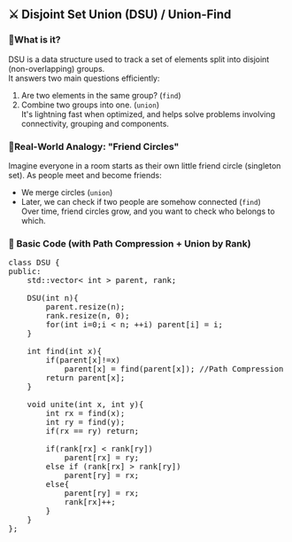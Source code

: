 ## ⚔️ Disjoint Set Union (DSU) / Union-Find

### 🧠What is it?
DSU is a data structure used to track a set of elements split into disjoint (non-overlapping) groups. <br>
It answers two main questions efficiently:
1. Are two elements in the same group? (`find`)
2. Combine two groups into one. (`union`) <br>
It's lightning fast when optimized, and helps solve problems involving connectivity, grouping and components.

### 🧵Real-World Analogy: "Friend Circles"
Imagine everyone in a room starts as their own little friend circle (singleton set). As people meet and become friends:
- We merge circles (`union`)
- Later, we can check if two people are somehow connected (`find`) <br>
Over time, friend circles grow, and you want to check who belongs to which.

### 🔧 Basic Code (with Path Compression + Union by Rank)
<pre>
class DSU {
public:
    std::vector< int > parent, rank;

    DSU(int n){
        parent.resize(n);
        rank.resize(n, 0);
        for(int i=0;i < n; ++i) parent[i] = i;
    }

    int find(int x){
        if(parent[x]!=x)
            parent[x] = find(parent[x]); //Path Compression
        return parent[x]; 
    }

    void unite(int x, int y){
        int rx = find(x);
        int ry = find(y);
        if(rx == ry) return;

        if(rank[rx] < rank[ry])
            parent[rx] = ry;
        else if (rank[rx] > rank[ry])
            parent[ry] = rx;
        else{
            parent[ry] = rx;
            rank[rx]++;
        }
    }
};
</pre>